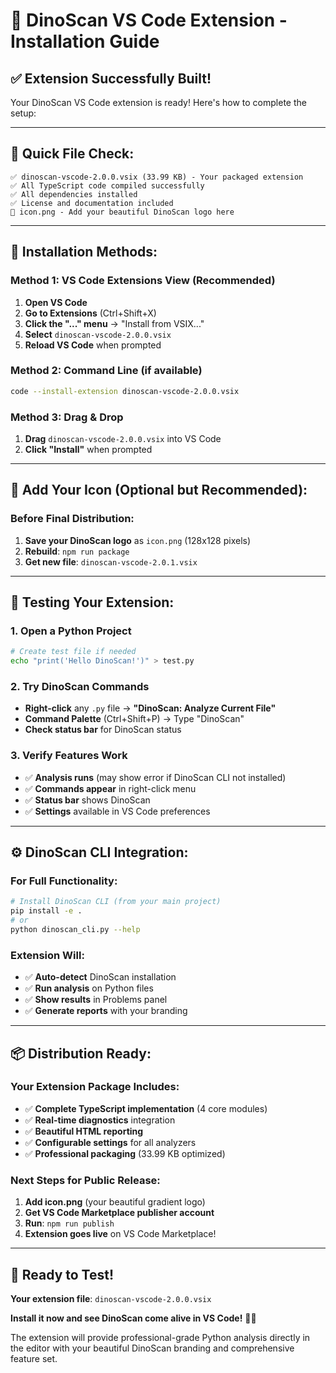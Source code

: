 # 🎉 DinoScan VS Code Extension - Installation Guide

## ✅ **Extension Successfully Built!**

Your DinoScan VS Code extension is ready! Here's how to complete the setup:

---

## **📁 Quick File Check:**

```
✅ dinoscan-vscode-2.0.0.vsix (33.99 KB) - Your packaged extension
✅ All TypeScript code compiled successfully
✅ All dependencies installed
✅ License and documentation included
🔲 icon.png - Add your beautiful DinoScan logo here
```

---

## **🚀 Installation Methods:**

### **Method 1: VS Code Extensions View (Recommended)**

1. **Open VS Code**
2. **Go to Extensions** (Ctrl+Shift+X)
3. **Click the "..." menu** → "Install from VSIX..."
4. **Select** `dinoscan-vscode-2.0.0.vsix`
5. **Reload VS Code** when prompted

### **Method 2: Command Line (if available)**

```bash
code --install-extension dinoscan-vscode-2.0.0.vsix
```

### **Method 3: Drag & Drop**

1. **Drag** `dinoscan-vscode-2.0.0.vsix` into VS Code
2. **Click "Install"** when prompted

---

## **🎨 Add Your Icon (Optional but Recommended):**

### **Before Final Distribution:**

1. **Save your DinoScan logo** as `icon.png` (128x128 pixels)
2. **Rebuild**: `npm run package`
3. **Get new file**: `dinoscan-vscode-2.0.1.vsix`

---

## **🧪 Testing Your Extension:**

### **1. Open a Python Project**

```bash
# Create test file if needed
echo "print('Hello DinoScan!')" > test.py
```

### **2. Try DinoScan Commands**

- **Right-click** any `.py` file → **"DinoScan: Analyze Current File"**
- **Command Palette** (Ctrl+Shift+P) → Type "DinoScan"
- **Check status bar** for DinoScan status

### **3. Verify Features Work**

- ✅ **Analysis runs** (may show error if DinoScan CLI not installed)
- ✅ **Commands appear** in right-click menu
- ✅ **Status bar** shows DinoScan
- ✅ **Settings** available in VS Code preferences

---

## **⚙️ DinoScan CLI Integration:**

### **For Full Functionality:**

```bash
# Install DinoScan CLI (from your main project)
pip install -e .
# or
python dinoscan_cli.py --help
```

### **Extension Will:**

- ✅ **Auto-detect** DinoScan installation
- ✅ **Run analysis** on Python files
- ✅ **Show results** in Problems panel
- ✅ **Generate reports** with your branding

---

## **📦 Distribution Ready:**

### **Your Extension Package Includes:**

- ✅ **Complete TypeScript implementation** (4 core modules)
- ✅ **Real-time diagnostics** integration
- ✅ **Beautiful HTML reporting**
- ✅ **Configurable settings** for all analyzers
- ✅ **Professional packaging** (33.99 KB optimized)

### **Next Steps for Public Release:**

1. **Add icon.png** (your beautiful gradient logo)
2. **Get VS Code Marketplace publisher account**
3. **Run**: `npm run publish`
4. **Extension goes live** on VS Code Marketplace!

---

## **🎯 Ready to Test!**

**Your extension file**: `dinoscan-vscode-2.0.0.vsix`

**Install it now and see DinoScan come alive in VS Code!** 🦕✨

The extension will provide professional-grade Python analysis directly in the editor with your beautiful DinoScan branding and comprehensive feature set.
